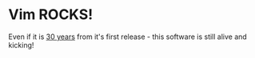 # Vim ROCKS!

Even if it is [30 years](https://en.wikipedia.org/wiki/Vim_(text_editor)#:~:text=Basing%20his%20work%20on%20Stevie,Vi%20IMproved%22%20late%20in%201993.) from it's first release - this software is still alive and kicking!


